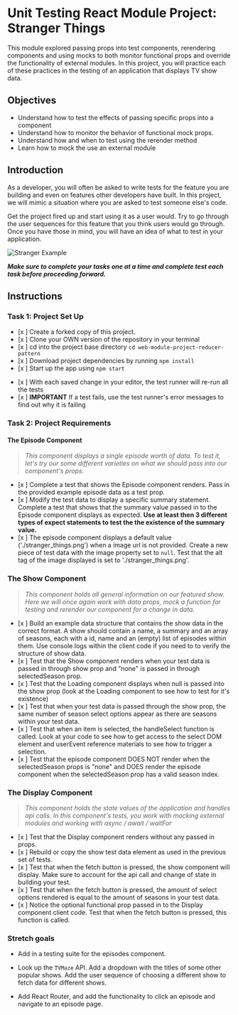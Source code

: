 # Unit Testing React Module Project: Stranger Things

This module explored passing props into test components, rerendering components and using mocks to both monitor functional props and override the functionality of external modules. In this project, you will practice each of these practices in the testing of an application that displays TV show data.

## Objectives

- Understand how to test the effects of passing specific props into a component
- Understand how to monitor the behavior of functional mock props.
- Understand how and when to test using the rerender method
- Learn how to mock the use an external module

## Introduction

As a developer, you will often be asked to write tests for the feature you are building and even on features other developers have built. In this project, we will mimic a situation where you are asked to test someone else's code.

Get the project fired up and start using it as a user would. Try to go through the user sequences for this feature that you think users would go through. Once you have those in mind, you will have an idea of what to test in your application.

![Stranger Example](project_example.gif)

**_Make sure to complete your tasks one at a time and complete test each task before proceeding forward._**

## Instructions

### Task 1: Project Set Up

- [x ] Create a forked copy of this project.
- [x ] Clone your OWN version of the repository in your terminal
- [x ] cd into the project base directory `cd web-module-project-reducer-pattern`
- [x ] Download project dependencies by running `npm install`
- [x ] Start up the app using `npm start`

* [x ] With each saved change in your editor, the test runner will re-run all the tests
* [x ] **IMPORTANT** If a test fails, use the test runner's error messages to find out why it is failing

### Task 2: Project Requirements

#### The Episode Component

> _This component displays a single episode worth of data. To test it, let's try our some different varieties on what we should pass into our component's props._

- [x ] Complete a test that shows the Episode component renders. Pass in the provided example episode data as a test prop.
- [x ] Modify the test data to display a specific summary statement. Complete a test that shows that the summary value passed in to the Episode component displays as expected. **Use at least then 3 different types of expect statements to test the the existence of the summary value.**
- [x ] The episode component displays a default value ('./stranger_things.png') when a image url is not provided. Create a new piece of test data with the image property set to `null`. Test that the alt tag of the image displayed is set to './stranger_things.png'.

### The Show Component

> _This component holds all general information on our featured show. Here we will once again work with data props, mock a function for testing and rerender our component for a change in data._

- [x ] Build an example data structure that contains the show data in the correct format. A show should contain a name, a summary and an array of seasons, each with a id, name and an (empty) list of episodes within them. Use console.logs within the client code if you need to to verify the structure of show data.
- [x ] Test that the Show component renders when your test data is passed in through show prop and "none" is passed in through selectedSeason prop.
- [x ] Test that the Loading component displays when null is passed into the show prop (look at the Loading component to see how to test for it's existence)
- [x ] Test that when your test data is passed through the show prop, the same number of season select options appear as there are seasons within your test data.
- [x ] Test that when an item is selected, the handleSelect function is called. Look at your code to see how to get access to the select DOM element and userEvent reference materials to see how to trigger a selection.
- [x ] Test that the episode component DOES NOT render when the selectedSeason props is "none" and DOES render the episode component when the selectedSeason prop has a valid season index.

### The Display Component

> _This component holds the state values of the application and handles api calls. In this component's tests, you work with mocking external modules and working with async / await / waitFor_

- [x ] Test that the Display component renders without any passed in props.
- [x ] Rebuild or copy the show test data element as used in the previous set of tests.
- [x ] Test that when the fetch button is pressed, the show component will display. Make sure to account for the api call and change of state in building your test.
- [x ] Test that when the fetch button is pressed, the amount of select options rendered is equal to the amount of seasons in your test data.
- [x ] Notice the optional functional prop passed in to the Display component client code. Test that when the fetch button is pressed, this function is called.

### Stretch goals

- Add in a testing suite for the episodes component.

- Look up the `TVMaze` API. Add a dropdown with the titles of some other popular shows. Add the user sequence of choosing a different show to fetch data for different shows.

- Add React Router, and add the functionality to click an episode and navigate to an episode page.
